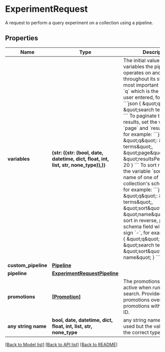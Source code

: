# ExperimentRequest

A request to perform a query experiment on a collection using a pipeline.

## Properties
Name | Type | Description | Notes
------------ | ------------- | ------------- | -------------
**variables** | **{str: ({str: (bool, date, datetime, dict, float, int, list, str, none_type)},)}** | The initial values for the variables the pipeline operates on and transforms throughout its steps.  The most important variable is &#x60;q&#x60; which is the query the user entered, for example:  &#x60;&#x60;&#x60;json { \&quot;q\&quot;: \&quot;search terms\&quot; } &#x60;&#x60;&#x60;  To paginate through results, set the variables &#x60;page&#x60; and &#x60;resultsPerPage&#x60;, for example:  &#x60;&#x60;&#x60;json { \&quot;q\&quot;: \&quot;search terms\&quot;, \&quot;page\&quot;: 5, \&quot;resultsPerPage\&quot;: 20 } &#x60;&#x60;&#x60;  To sort results, set the variable &#x60;sort&#x60; to the name of one of your collection&#39;s schema fields, for example:  &#x60;&#x60;&#x60;json { \&quot;q\&quot;: \&quot;search terms\&quot;, \&quot;sort\&quot;: \&quot;name\&quot; } &#x60;&#x60;&#x60;  To sort in reverse, prefix the schema field with a minus sign &#x60;-&#x60;, for example:  &#x60;&#x60;&#x60;json { \&quot;q\&quot;: \&quot;search terms\&quot;, \&quot;sort\&quot;: \&quot;-name\&quot; } &#x60;&#x60;&#x60; | 
**custom_pipeline** | [**Pipeline**](Pipeline.md) |  | [optional] 
**pipeline** | [**ExperimentRequestPipeline**](ExperimentRequestPipeline.md) |  | [optional] 
**promotions** | [**[Promotion]**](Promotion.md) | The promotions to consider active when running the search.  Provided promotions override existing promotions with the same ID. | [optional] 
**any string name** | **bool, date, datetime, dict, float, int, list, str, none_type** | any string name can be used but the value must be the correct type | [optional]

[[Back to Model list]](../README.md#documentation-for-models) [[Back to API list]](../README.md#documentation-for-api-endpoints) [[Back to README]](../README.md)


